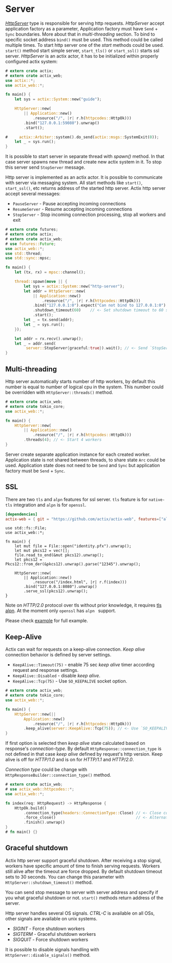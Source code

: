 # Server

[*HttpServer*](../actix_web/struct.HttpServer.html) type is responsible for
serving http requests. *HttpServer* accept application factory as a parameter,
Application factory must have `Send` + `Sync` boundaries. More about that in
*multi-threading* section. To bind to specific socket address `bind()` must be used.
This method could be called multiple times. To start http server one of the *start*
methods could be used. `start()` method start simple server, `start_tls()` or `start_ssl()`
starts ssl server. *HttpServer* is an actix actor, it has to be initialized
within properly configured actix system:

```rust
# extern crate actix;
# extern crate actix_web;
use actix::*;
use actix_web::*;

fn main() {
    let sys = actix::System::new("guide");

    HttpServer::new(
        || Application::new()
            .resource("/", |r| r.h(httpcodes::HttpOk)))
        .bind("127.0.0.1:59080").unwrap()
        .start();

#     actix::Arbiter::system().do_send(actix::msgs::SystemExit(0));
    let _ = sys.run();
}
```

It is possible to start server in separate thread with *spawn()* method. In that
case server spawns new thread and create new actix system in it. To stop
this server send `StopServer` message.

Http server is implemented as an actix actor. It is possible to communicate with server
via messaging system. All start methods like `start()`, `start_ssl()`, etc returns
address of the started http server. Actix http server accept several messages:

* `PauseServer` - Pause accepting incoming connections
* `ResumeServer` - Resume accepting incoming connections
* `StopServer` - Stop incoming connection processing, stop all workers and exit

```rust
# extern crate futures;
# extern crate actix;
# extern crate actix_web;
# use futures::Future;
use actix_web::*;
use std::thread;
use std::sync::mpsc;

fn main() {
    let (tx, rx) = mpsc::channel();

    thread::spawn(move || {
        let sys = actix::System::new("http-server");
        let addr = HttpServer::new(
            || Application::new()
                .resource("/", |r| r.h(httpcodes::HttpOk)))
            .bind("127.0.0.1:0").expect("Can not bind to 127.0.0.1:0")
            .shutdown_timeout(60)    // <- Set shutdown timeout to 60 seconds
            .start();
        let _ = tx.send(addr);
        let _ = sys.run();
    });

    let addr = rx.recv().unwrap();
    let _ = addr.send(
         server::StopServer{graceful:true}).wait(); // <- Send `StopServer` message to server.
}
```

## Multi-threading

Http server automatically starts number of http workers, by default
this number is equal to number of logical cpu in the system. This number
could be overridden with `HttpServer::threads()` method.

```rust
# extern crate actix_web;
# extern crate tokio_core;
use actix_web::*;

fn main() {
    HttpServer::new(
        || Application::new()
            .resource("/", |r| r.h(httpcodes::HttpOk)))
        .threads(4); // <- Start 4 workers
}
```

Server create separate application instance for each created worker. Application state
is not shared between threads, to share state `Arc` could be used. Application state
does not need to be `Send` and `Sync` but application factory must be `Send` + `Sync`.

## SSL

There are two `tls` and `alpn` features for ssl server. `tls` feature is for `native-tls`
integration and `alpn` is for `openssl`.

```toml
[dependencies]
actix-web = { git = "https://github.com/actix/actix-web", features=["alpn"] }
```

```rust,ignore
use std::fs::File;
use actix_web::*;

fn main() {
    let mut file = File::open("identity.pfx").unwrap();
    let mut pkcs12 = vec![];
    file.read_to_end(&mut pkcs12).unwrap();
    let pkcs12 = Pkcs12::from_der(&pkcs12).unwrap().parse("12345").unwrap();

    HttpServer::new(
        || Application::new()
            .resource("/index.html", |r| r.f(index)))
        .bind("127.0.0.1:8080").unwrap()
        .serve_ssl(pkcs12).unwrap();
}
```

Note on *HTTP/2.0* protocol over tls without prior knowledge, it requires
[tls alpn](https://tools.ietf.org/html/rfc7301). At the moment only
`openssl` has `alpn ` support.

Please check [example](https://github.com/actix/actix-web/tree/master/examples/tls)
for full example.

## Keep-Alive

Actix can wait for requests on a keep-alive connection. *Keep alive*
connection behavior is defined by server settings.

 * `KeepAlive::Timeout(75)` - enable 75 sec *keep alive* timer according
    request and response settings.
 * `KeepAlive::Disabled` - disable *keep alive*.
 * `KeepAlive::Tcp(75)` - Use `SO_KEEPALIVE` socket option.

```rust
# extern crate actix_web;
# extern crate tokio_core;
use actix_web::*;

fn main() {
    HttpServer::new(||
        Application::new()
            .resource("/", |r| r.h(httpcodes::HttpOk)))
        .keep_alive(server::KeepAlive::Tcp(75)); // <- Use `SO_KEEPALIVE` socket option.
}
```

If first option is selected then *keep alive* state
calculated based on response's *connection-type*. By default
`HttpResponse::connection_type` is not defined in that case *keep alive*
defined by request's http version. Keep alive is off for *HTTP/1.0*
and is on for *HTTP/1.1* and *HTTP/2.0*.

*Connection type* could be change with `HttpResponseBuilder::connection_type()` method.

```rust
# extern crate actix_web;
# use actix_web::httpcodes::*;
use actix_web::*;

fn index(req: HttpRequest) -> HttpResponse {
    HttpOk.build()
        .connection_type(headers::ConnectionType::Close) // <- Close connection
        .force_close()                                   // <- Alternative method
        .finish().unwrap()
}
# fn main() {}
```

## Graceful shutdown

Actix http server support graceful shutdown. After receiving a stop signal, workers
have specific amount of time to finish serving requests. Workers still alive after the
timeout are force dropped. By default shutdown timeout sets to 30 seconds.
You can change this parameter with `HttpServer::shutdown_timeout()` method.

You can send stop message to server with server address and specify if you what
graceful shutdown or not. `start()` methods return address of the server.

Http server handles several OS signals. *CTRL-C* is available on all OSs,
other signals are available on unix systems.

* *SIGINT* - Force shutdown workers
* *SIGTERM* - Graceful shutdown workers
* *SIGQUIT* - Force shutdown workers

It is possible to disable signals handling with `HttpServer::disable_signals()` method.
